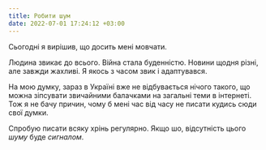```yaml
---
title: Робити шум
date: 2022-07-01 17:24:12 +03:00
---
```


Сьогодні я вирішив, що досить мені мовчати.

Людина звикає до всього. Війна стала буденністю. Новини щодня різні, але завжди жахливі. Я якось з часом звик і адаптувався.

На мою думку, зараз в Україні вже не відбувається нічого такого, що можна зіпсувати звичайними балачками на загальні теми в інтернеті. Тож я не бачу причин, чому б мені час від часу не писати кудись сюди свої думки.

Спробую писати всяку хрінь регулярно. Якщо шо, відсутність цього _шуму_ буде _сигналом_. 
